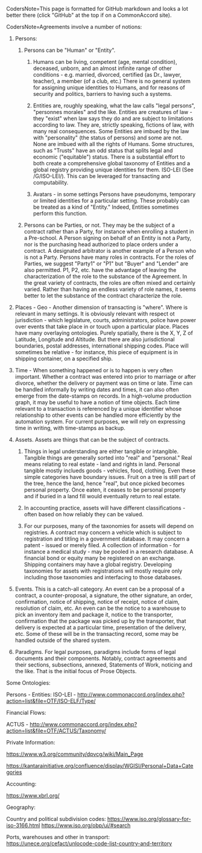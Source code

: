 CodersNote=This page is formatted for GitHub markdown and looks a lot better there (click "GitHub" at the top if on a CommonAccord site).

CodersNote=Agreements involve a number of notions:

1. Persons:

    1. Persons can be "Human" or "Entity".  

        1. Humans can be living, competent (age, mental condition), deceased, unborn, and an almost infinite range of other conditions - e.g. married, divorced, certified (as Dr., lawyer, teacher), a member (of a club, etc.)  There is no general system for assigning unique identities to Humans, and for reasons of security and politics, barriers to having such a systems. 

        1. Entities are, roughly speaking, what the law calls "legal persons", "personnes morales" and the like.  Entities are creatures of law - they "exist" when law says they do and are subject to limitations according to law.  They are, strictly speaking, fictions of law, with many real consequences.  Some Entities are imbued by the law with "personality" (the status of persons) and some are not.  None are imbued with all the rights of Humans.  Some structures, such as "Trusts" have an odd status that splits legal and economic ("equitable") status.  There is a substantial effort to both create a comprehensive global taxonomy of Entities and a global registry providing unique identities for them.  ISO-LEI (See /G/ISO-LEI/).  This can be leveraged for transacting and computability.

        1. Avatars - in some settings Persons have pseudonyms, temporary or limited identities for a particular setting. These probably can be treated as a kind of "Entity."  Indeed, Entities sometimes perform this function.   


    1. Persons can be Parties, or not.  They may be the subject of a contract rather than a Party, for instance when enrolling a student in a Pre-school.  A Person signing on behalf of an Entity is not a Party, nor is the purchasing head authorized to place orders under a contract.  A designated arbitrator is another example of a Person who is not a Party.  Persons have many roles in contracts.  For the roles of Parties, we suggest "Party1" or "P1" but "Buyer" and "Lender" are also permitted. P1, P2, etc. have the advantage of leaving the characterization of the role to the substance of the Agreement.  In the great variety of contracts, the roles are often mixed and certainly varied.  Rather than having an endless variety of role names, it seems better to let the substance of the contract characterize the role.  


1. Places - Geo -  Another dimension of transacting is "where".  Where is relevant in many settings.  It is obviously relevant with respect ot jurisdiction - which legislature, courts, administrators, police have power over events that take place in or touch upon a particular place.  Places have many overlaying ontologies.  Purely spatially, there is the X, Y, Z of Latitude, Longitude and Altitude.  But there are also jurisdictional boundaries, postal addresses, international shipping codes.  Place will sometimes be relative - for instance, this piece of equipment is in shipping container, on a specified ship.

1. Time - When something happened or is to happen is very often important.  Whether a contract was entered into prior to marriage or after divorce, whether the delivery or payment was on time or late.  Time can be handled informally by writing dates and times, it can also often emerge from the date-stamps on records.  In a high-volume production graph, it may be useful to have a notion of time objects.  Each time relevant to a transaction is referenced by a unique identifier whose relationship to other events can be handled more efficiently by the automation system. For current purposes, we will rely on expressing time in writing, with time-stamps as backup.

1. Assets.  Assets are things that can be the subject of contracts.  

    1. Things in legal understanding are either tangible or intangible.  Tangible things are generally sorted into "real" and "personal."  Real means relating to real estate - land and rights in land.  Personal tangible mostly inclueds goods - vehicles, food, clothing.  Even these simple categories have boundary issues.  Fruit on a tree is still part of the tree, hence the land, hence "real", but once picked becomes personal property. Once eaten, it ceases to be personal property and if buried in a land fill would eventually return to real estate.

    1. In accounting practice, assets will have different classifications - often based on how reliably they can be valued.

    1. For our purposes, many of the taxonomies for assets will depend on registries.  A contract may concern a vehicle which is subject to registration and titling in a government database.  It may concern a patent - issued or merely filed. A collection of information - for instance a medical study - may be pooled in a research database. A financial bond or equity many be registered on an exchange. Shipping containers may have a global registry. Developing taxonomies for assets with registrations will mostly require only including those taxonomies and interfacing to those databases.

1. Events.  This is a catch-all category.  An event can be a proposal of a contract, a counter-proposal, a signature, the other signature, an order, confirmation, notice of shipping, notice of receipt, notice of claim, resolution of claim, etc.  An even can be the notice to a warehouse to pick an inventory item and package it, notice to the transporter, confirmation that the package was picked up by the transporter, that delivery is expected at a particular time, presentation of the delivery, etc.  Some of these will be in the transacting record, some may be handled outside of the shared system.

1. Paradigms.  For legal purposes, paradigms include forms of legal documents and their components.  Notably, contract agreements and their sections, subsections, annexed, Statements of Work, noticing and the like.  That is the initial focus of Prose Objects.


Some Ontologies:

Persons - Entities:
ISO-LEI - http://www.commonaccord.org/index.php?action=list&file=OTF/ISO-ELF/Type/

Financial Flows:

ACTUS -  http://www.commonaccord.org/index.php?action=list&file=OTF/ACTUS/Taxonomy/

Private Information:

https://www.w3.org/community/dpvcg/wiki/Main_Page

https://kantarainitiative.org/confluence/display/WGISI/Personal+Data+Categories

Accounting:

https://www.xbrl.org/

Geography:

Country and political subdivision codes: https://www.iso.org/glossary-for-iso-3166.html  https://www.iso.org/obp/ui/#search

Ports, warehouses and other in transport: https://unece.org/cefact/unlocode-code-list-country-and-territory

